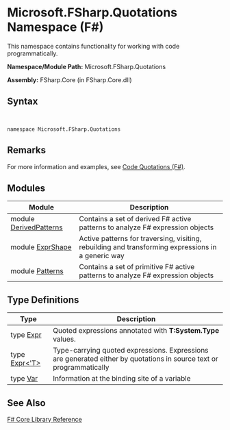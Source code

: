 # Microsoft.FSharp.Quotations Namespace (F#)

This namespace contains functionality for working with code programmatically.

**Namespace/Module Path:** Microsoft.FSharp.Quotations

**Assembly:** FSharp.Core (in FSharp.Core.dll)


## Syntax


```


namespace Microsoft.FSharp.Quotations

```



## Remarks
For more information and examples, see [Code Quotations &#40;F&#35;&#41;](Code-Quotations-%5BFSharp%5D.md).


## Modules


|Module|Description|
|------|-----------|
|module [DerivedPatterns](http://msdn.microsoft.com/en-us/library/d2434a6e-ae7b-4f3d-b567-c162938bc9cd)|Contains a set of derived F# active patterns to analyze F# expression objects|
|module [ExprShape](http://msdn.microsoft.com/en-us/library/7685150e-2432-4d39-9338-57292eff18de)|Active patterns for traversing, visiting, rebuilding and transforming expressions in a generic way|
|module [Patterns](http://msdn.microsoft.com/en-us/library/093944a9-c752-403a-8983-5fcd5dbf92a4)|Contains a set of primitive F# active patterns to analyze F# expression objects|

## Type Definitions


|Type|Description|
|----|-----------|
|type [Expr](http://msdn.microsoft.com/en-us/library/ed6a2caf-69d4-45c2-ab97-e9b3be9bce65)|Quoted expressions annotated with **T:System.Type** values.|
|type [Expr&lt;'T&gt;](http://msdn.microsoft.com/en-us/library/975ca4d3-ac2b-46db-9f01-23cf8b190c6e)|Type-carrying quoted expressions. Expressions are generated either by quotations in source text or programmatically|
|type [Var](http://msdn.microsoft.com/en-us/library/2b1237f9-d897-4bcf-872a-4a297db3f7b5)|Information at the binding site of a variable|

## See Also
[F&#35; Core Library Reference](FSharp-Core-Library-Reference.md)

